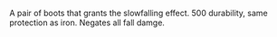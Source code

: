A pair of boots that grants the slowfalling effect. 
500 durability, same protection as iron.
Negates all fall damge.